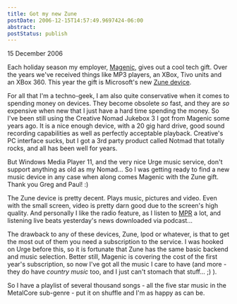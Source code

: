 ```yaml
---
title: Got my new Zune
postDate: 2006-12-15T14:57:49.9697424-06:00
abstract: 
postStatus: publish
---
```

15 December 2006

Each holiday season my employer, [Magenic](http://www.magenic.com), gives out a cool tech gift. Over the years we've received things like MP3 players, an XBox, Tivo units and an XBox 360. This year the gift is Microsoft's new [Zune device](http://www.zune.net).

For all that I'm a techno-geek, I am also quite conservative when it comes to spending money on devices. They become obsolete *so* fast, and they are *so* expensive when new that I just have a hard time spending the money. So I've been still using the Creative Nomad Jukebox 3 I got from Magenic some years ago. It is a nice enough device, with a 20 gig hard drive, good sound recording capabilities as well as perfectly acceptable playback. Creative's PC interface sucks, but I got a 3rd party product called Notmad that totally rocks, and all has been well for years.

But Windows Media Player 11, and the very nice Urge music service, don't support anything as old as my Nomad... So I was getting ready to find a new music device in any case when along comes Magenic with the Zune gift. Thank you Greg and Paul! :)

The Zune device is pretty decent. Plays music, pictures and video. Even with the small screen, video is pretty darn good due to the screen's high quality. And personally I like the radio feature, as I listen to [MPR](http://www.minnesotapublicradio.org) a lot, and listening live beats yesterday's news downloaded via podcast...

The drawback to any of these devices, Zune, Ipod or whatever, is that to get the most out of them you need a subscription to the service. I was hooked on Urge before this, so it is fortunate that Zune has the same basic backend and music selection. Better still, Magenic is covering the cost of the first year's subscription, so now I've got all the music I care to have (and more - they do have *country music* too, and I just can't stomach that stuff... ;) ).

So I have a playlist of several thousand songs - all the five star music in the MetalCore sub-genre - put it on shuffle and I'm as happy as can be.
